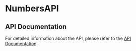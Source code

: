 # NumbersAPI

## API Documentation

For detailed information about the API, please refer to the [API Documentation](https://web.postman.co/workspace/291207d5-1073-4eda-b783-3fd9231b4116/documentation/36297486-59b94db1-baf2-4fa6-8df8-32256654b8b2).
